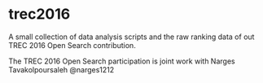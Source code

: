 # trec2016

A small collection of data analysis scripts and the raw ranking data of out TREC 2016 Open Search contribution.

The TREC 2016 Open Search participation is joint work with Narges Tavakolpoursaleh @narges1212
